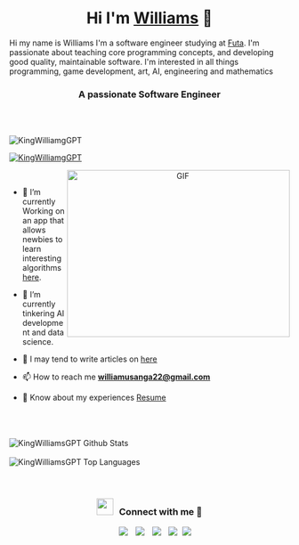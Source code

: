 <h1 align="center">Hi I'm <a href="https://github.com/KingWilliamsGPT" target="blank">
Williams</a> 🤗</h1>
<p>Hi my name is Williams I'm a software engineer studying at <a href="https://futa.edu.ng/" target="blank">Futa</a>. I'm passionate about teaching core programming concepts, and developing good quality, maintainable software. I'm interested in all things programming, game development, art, AI, engineering and mathematics</p>

<h3 align="center">A passionate Software Engineer</h3>
<br />
<br />

<p align="left"> <img src="https://komarev.com/ghpvc/?username=KingWilliamsGPT&label=Profile%20views&color=0e75b6&style=flat" alt="KingWilliamgGPT" /> </p>

<p align="left"> <a href="https://twitter.com/WILLIAM47950913" target="blank"><img src="https://img.shields.io/twitter/follow/KingWilliamsGPT?logo=twitter&style=for-the-badge" alt="KingWilliamgGPT" /></a> </p>

<a target="_blank" align="center">
  <img align="right" top="500" height="300" width="400" alt="GIF" src="https://media.giphy.com/media/SWoSkN6DxTszqIKEqv/giphy.gif">
</a>
<br />
<!-- - 🔭 I’m currently working in <a href="https://phoenix.tech/griffyn/" target="blank">Griffyn Robotech Private Limited</a> -->

- 🌱 I’m currently Working on an app that allows newbies to learn interesting algorithms [here](https://github.com/KingWilliamsGPT/algorithms-playground). 

<!-- - 🤝 I’m available for freelancing. -->

- 🌱 I’m currently tinkering AI development and data science.

- 📝 I may tend to write articles on [here](https://kingwilliamsgpt.hashnode.dev/?fbclid=IwAR1s20tWbtIPE476OitTKXM0uE8C4OlGrw5gPeCKXrzKwNoFizu-RSkZIfI)

- 📫 How to reach me **williamusanga22@gmail.com**

- 📄 Know about my experiences <a href="./folder/cv_williams.pdf" target="blank">Resume</a>
<br/>
<br />
<br />
<img align="center" src="https://github-readme-stats.vercel.app/api?username=KingWilliamsGPT&include_all_commits=true&count_private=true&show_icons=true&line_height=30&title_color=CDB4DB&icon_color=CDB4DB&text_color=D3D3D3&bg_color=0A0A0A" alt="KingWilliamsGPT Github Stats">
<br />
<br />
<img src="https://github-readme-stats.vercel.app/api/top-langs/?username=KingWilliamsGPT&layout=compact&theme=dark&bg_color=0A0A0A" alt="KingWilliamsGPT Top Languages"/>
<br />
<br />
<br />
<h3 align="center" > <img src="https://media.giphy.com/media/iY8CRBdQXODJSCERIr/giphy.gif" width="30" height="30" style="margin-right: 10px;">Connect with me 🤝 </h3>

<p align="center">

 <div align="center"  class="icons-social" style="margin-left: 10px;">
        <a style="margin-left: 10px;"  target="_blank" href="https://www.linkedin.com/in/williams-samuel-4400aa273/">
			<img src="https://img.icons8.com/doodle/40/000000/linkedin--v2.png"></a>
        <a style="margin-left: 10px;" target="_blank" href="https://github.com/KingWilliamsGPT">
		<img src="https://img.icons8.com/doodle/40/000000/github--v1.png"></a>
		<!-- <a style="margin-left: 10px;" target="_blank" href="https://stackoverflow.com/users/12053852/saurabh-chavan?tab=profile">
				<img src="https://img.icons8.com/external-tal-revivo-color-tal-revivo/40/000000/external-stack-overflow-is-a-question-and-answer-site-for-professional-logo-color-tal-revivo.png"></a> -->
	   <a style="margin-left: 10px;" target="_blank" href="https://kingwilliamsgpt.hashnode.dev/?fbclid=IwAR1s20tWbtIPE476OitTKXM0uE8C4OlGrw5gPeCKXrzKwNoFizu-RSkZIfI">
					<img src="https://img.icons8.com/external-sketchy-juicy-fish/0.6x/external-blog-online-services-sketchy-sketchy-juicy-fish.png"></a>
        <!-- <a style="margin-left: 10px;" target="_blank" href="https://instagram.com/100rabhch">
			<img src="https://img.icons8.com/doodle/40/000000/instagram-new--v2.png"></a> -->
		<a style="margin-left: 10px;" target="_blank" href="https://twitter.com/WILLIAM47950913">
			<img src="https://img.icons8.com/doodle/1x/twitter-squared--v2.png" ></a>
		<!-- <a style="margin-left: 10px;" target="_blank" href="https://www.youtube.com/channel/UC-ZdNkKNHC6KguDqNFKO2Nw?view_as=subscriber">
				<img src="https://img.icons8.com/doodle/1x/youtube--v2.png" ></a> -->
		<a style="margin-left: 5px;" target="_blank" href="./folder/cv_williams.pdf">
					<img src="https://img.icons8.com/plasticine/0.5x/resume.png" ></a>
      </div>

</p>


<!-- ### Blogs posts -->

<!-- BLOG-POST-LIST:START -->

<!-- - [Download Instagram profile picture using python](https://dev.to/100rabhcsmc/instagram-profile-picture-download-using-python-n2j)
- [Convert a image to sketch using python](https://dev.to/100rabhcsmc/convert-a-image-to-sketch-using-python-3ip1)
- [Upload your project/files in GitHub using commands](https://dev.to/100rabhcsmc/upload-your-project-files-in-github-using-commands-1hn8) -->
<!-- BLOG-POST-LIST:END -->

